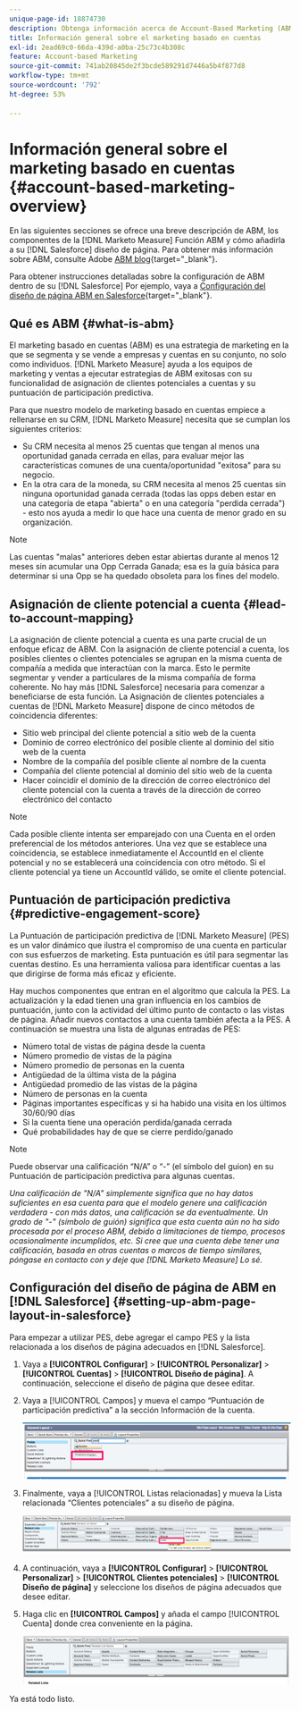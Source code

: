 ```yaml
---
unique-page-id: 18874730
description: Obtenga información acerca de Account-Based Marketing (ABM) y cómo Adobe Marketo Measure ayuda a los equipos de marketing y ventas a ejecutar estrategias ABM exitosas.
title: Información general sobre el marketing basado en cuentas
exl-id: 2ead69c0-66da-439d-a0ba-25c73c4b308c
feature: Account-based Marketing
source-git-commit: 741ab20845de2f3bcde589291d7446a5b4f877d8
workflow-type: tm+mt
source-wordcount: '792'
ht-degree: 53%

---
```


# Información general sobre el marketing basado en cuentas {#account-based-marketing-overview}

En las siguientes secciones se ofrece una breve descripción de ABM, los componentes de la [!DNL Marketo Measure] Función ABM y cómo añadirla a su [!DNL Salesforce] diseño de página. Para obtener más información sobre ABM, consulte Adobe [ABM blog](https://business.adobe.com/blog/basics/account-based-marketing){target="_blank"}.

Para obtener instrucciones detalladas sobre la configuración de ABM dentro de su [!DNL Salesforce] Por ejemplo, vaya a [Configuración del diseño de página ABM en Salesforce](/help/advanced-marketo-measure-features/account-based-marketing/account-based-marketing-overview.md#setting-up-abm-page-layout-in-salesforce){target="_blank"}.

## Qué es ABM {#what-is-abm}

El marketing basado en cuentas (ABM) es una estrategia de marketing en la que se segmenta y se vende a empresas y cuentas en su conjunto, no solo como individuos. [!DNL Marketo Measure] ayuda a los equipos de marketing y ventas a ejecutar estrategias de ABM exitosas con su funcionalidad de asignación de clientes potenciales a cuentas y su puntuación de participación predictiva.

Para que nuestro modelo de marketing basado en cuentas empiece a rellenarse en su CRM, [!DNL Marketo Measure] necesita que se cumplan los siguientes criterios:

* Su CRM necesita al menos 25 cuentas que tengan al menos una oportunidad ganada cerrada en ellas, para evaluar mejor las características comunes de una cuenta/oportunidad &quot;exitosa&quot; para su negocio.
* En la otra cara de la moneda, su CRM necesita al menos 25 cuentas sin ninguna oportunidad ganada cerrada (todas las opps deben estar en una categoría de etapa &quot;abierta&quot; o en una categoría &quot;perdida cerrada&quot;) - esto nos ayuda a medir lo que hace una cuenta de menor grado en su organización.

>[!NOTE]
>
>Las cuentas &quot;malas&quot; anteriores deben estar abiertas durante al menos 12 meses sin acumular una Opp Cerrada Ganada; esa es la guía básica para determinar si una Opp se ha quedado obsoleta para los fines del modelo.

## Asignación de cliente potencial a cuenta {#lead-to-account-mapping}

La asignación de cliente potencial a cuenta es una parte crucial de un enfoque eficaz de ABM. Con la asignación de cliente potencial a cuenta, los posibles clientes o clientes potenciales se agrupan en la misma cuenta de compañía a medida que interactúan con la marca. Esto le permite segmentar y vender a particulares de la misma compañía de forma coherente. No hay más [!DNL Salesforce] necesaria para comenzar a beneficiarse de esta función. La Asignación de clientes potenciales a cuentas de [!DNL Marketo Measure] dispone de cinco métodos de coincidencia diferentes:

* Sitio web principal del cliente potencial a sitio web de la cuenta
* Dominio de correo electrónico del posible cliente al dominio del sitio web de la cuenta
* Nombre de la compañía del posible cliente al nombre de la cuenta
* Compañía del cliente potencial al dominio del sitio web de la cuenta
* Hacer coincidir el dominio de la dirección de correo electrónico del cliente potencial con la cuenta a través de la dirección de correo electrónico del contacto

>[!NOTE]
>
>Cada posible cliente intenta ser emparejado con una Cuenta en el orden preferencial de los métodos anteriores. Una vez que se establece una coincidencia, se establece inmediatamente el AccountId en el cliente potencial y no se establecerá una coincidencia con otro método. Si el cliente potencial ya tiene un AccountId válido, se omite el cliente potencial.

## Puntuación de participación predictiva {#predictive-engagement-score}

La Puntuación de participación predictiva de [!DNL Marketo Measure] (PES) es un valor dinámico que ilustra el compromiso de una cuenta en particular con sus esfuerzos de marketing. Esta puntuación es útil para segmentar las cuentas destino. Es una herramienta valiosa para identificar cuentas a las que dirigirse de forma más eficaz y eficiente.

Hay muchos componentes que entran en el algoritmo que calcula la PES. La actualización y la edad tienen una gran influencia en los cambios de puntuación, junto con la actividad del último punto de contacto o las vistas de página. Añadir nuevos contactos a una cuenta también afecta a la PES. A continuación se muestra una lista de algunas entradas de PES:

* Número total de vistas de página desde la cuenta
* Número promedio de vistas de la página
* Número promedio de personas en la cuenta
* Antigüedad de la última vista de la página
* Antigüedad promedio de las vistas de la página
* Número de personas en la cuenta
* Páginas importantes específicas y si ha habido una visita en los últimos 30/60/90 días
* Si la cuenta tiene una operación perdida/ganada cerrada
* Qué probabilidades hay de que se cierre perdido/ganado

>[!NOTE]
>
>Puede observar una calificación “N/A” o “-” (el símbolo del guion) en su Puntuación de participación predictiva para algunas cuentas.

_Una calificación de &quot;N/A&quot; simplemente significa que no hay datos suficientes en esa cuenta para que el modelo genere una calificación verdadera - con más datos, una calificación se da eventualmente._
_Un grado de &quot;-&quot; (símbolo de guión) significa que esta cuenta aún no ha sido procesada por el proceso ABM, debido a limitaciones de tiempo, procesos ocasionalmente incumplidos, etc. Si cree que una cuenta debe tener una calificación, basada en otras cuentas o marcos de tiempo similares, póngase en contacto con y deje que [!DNL Marketo Measure] Lo sé._

## Configuración del diseño de página de ABM en [!DNL Salesforce] {#setting-up-abm-page-layout-in-salesforce}

Para empezar a utilizar PES, debe agregar el campo PES y la lista relacionada a los diseños de página adecuados en [!DNL Salesforce].

1. Vaya a **[!UICONTROL Configurar]** > **[!UICONTROL Personalizar]** > **[!UICONTROL Cuentas]** > **[!UICONTROL Diseño de página]**. A continuación, seleccione el diseño de página que desee editar.
1. Vaya a [!UICONTROL Campos] y mueva el campo “Puntuación de participación predictiva” a la sección Información de la cuenta.

   ![](assets/1.png)

1. Finalmente, vaya a [!UICONTROL Listas relacionadas] y mueva la Lista relacionada “Clientes potenciales” a su diseño de página.

   ![](assets/2.png)

1. A continuación, vaya a **[!UICONTROL Configurar]** > **[!UICONTROL Personalizar]** > **[!UICONTROL Clientes potenciales]** > **[!UICONTROL Diseño de página]** y seleccione los diseños de página adecuados que desee editar.
1. Haga clic en **[!UICONTROL Campos]** y añada el campo [!UICONTROL Cuenta] donde crea conveniente en la página.

   ![](assets/3.png)

Ya está todo listo.

